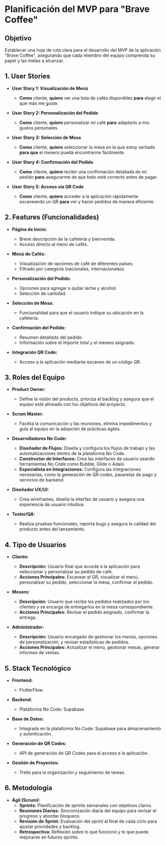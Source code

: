 # Planificación del MVP para "Brave Coffee"

## Objetivo
Establecer una hoja de ruta clara para el desarrollo del MVP de la aplicación "Brave Coffee", asegurando que cada miembro del equipo comprenda su papel y las metas a alcanzar.

## 1. User Stories

- **User Story 1: Visualización de Menú**
  - **Como** cliente, **quiero** ver una lista de cafés disponibles **para** elegir el que más me guste.

- **User Story 2: Personalización del Pedido**
  - **Como** cliente, **quiero** personalizar mi café **para** adaptarlo a mis gustos personales.

- **User Story 3: Selección de Mesa**
  - **Como** cliente, **quiero** seleccionar la mesa en la que estoy sentado **para que** el mesero pueda encontrarme fácilmente.

- **User Story 4: Confirmación del Pedido**
  - **Como** cliente, **quiero** recibir una confirmación detallada de mi pedido **para** asegurarme de que todo esté correcto antes de pagar.

- **User Story 5: Acceso vía QR Code**
  - **Como** cliente, **quiero** acceder a la aplicación rápidamente escaneando un QR **para** ver y hacer pedidos de manera eficiente.

## 2. Features (Funcionalidades)

- **Página de Inicio:**
  - Breve descripción de la cafetería y bienvenida.
  - Acceso directo al menú de cafés.

- **Menú de Cafés:**
  - Visualización de opciones de café de diferentes países.
  - Filtrado por categoría (nacionales, internacionales).

- **Personalización del Pedido:**
  - Opciones para agregar o quitar leche y alcohol.
  - Selección de cantidad.

- **Selección de Mesa:**
  - Funcionalidad para que el usuario indique su ubicación en la cafetería.

- **Confirmación del Pedido:**
  - Resumen detallado del pedido.
  - Información sobre el importe total y el mesero asignado.

- **Integración QR Code:**
  - Acceso a la aplicación mediante escaneo de un código QR.

## 3. Roles del Equipo

- **Product Owner:**
  - Define la visión del producto, prioriza el backlog y asegura que el equipo esté alineado con los objetivos del proyecto.

- **Scrum Master:**
  - Facilita la comunicación y las reuniones, elimina impedimentos y guía al equipo en la adopción de prácticas ágiles.

- **Desarrolladores No Code:**
  - **Diseñador de Flujos:** Diseña y configura los flujos de trabajo y las automatizaciones dentro de la plataforma No Code.
  - **Constructor de Interfaces:** Crea las interfaces de usuario usando herramientas No Code como Bubble, Glide o Adalo.
  - **Especialista en Integraciones:** Configura las integraciones necesarias, como la generación de QR codes, pasarelas de pago y servicios de backend.

- **Diseñador UX/UI:**
  - Crea wireframes, diseña la interfaz de usuario y asegura una experiencia de usuario intuitiva.

- **Tester/QA:**
  - Realiza pruebas funcionales, reporta bugs y asegura la calidad del producto antes del lanzamiento.

## 4. Tipo de Usuarios

- **Cliente:**
  - **Descripción:** Usuario final que accede a la aplicación para seleccionar y personalizar su pedido de café.
  - **Acciones Principales:** Escanear el QR, visualizar el menú, personalizar su pedido, seleccionar la mesa, confirmar el pedido.

- **Mesero:**
  - **Descripción:** Usuario que recibe los pedidos realizados por los clientes y se encarga de entregarlos en la mesa correspondiente.
  - **Acciones Principales:** Revisar el pedido asignado, confirmar la entrega.

- **Administrador:**
  - **Descripción:** Usuario encargado de gestionar los menús, opciones de personalización, y revisar estadísticas de pedidos.
  - **Acciones Principales:** Actualizar el menú, gestionar mesas, generar informes de ventas.

## 5. Stack Tecnológico

- **Frontend:**
  - FlutterFlow.

- **Backend:**
  - Plataforma No Code: Supabase.

- **Base de Datos:**
  - Integrada en la plataforma No Code: Supabase para almacenamiento y autenticación.

- **Generación de QR Codes:**
  - API de generación de QR Codes para el acceso a la aplicación.

- **Gestión de Proyectos:**
  - Trello para la organización y seguimiento de tareas.

## 6. Metodología

- **Ágil (Scrum):**
  - **Sprints:** Planificación de sprints semanales con objetivos claros.
  - **Reuniones Diarias:** Sincronización diaria del equipo para revisar el progreso y abordar bloqueos.
  - **Revisión de Sprint:** Evaluación del sprint al final de cada ciclo para ajustar prioridades y backlog.
  - **Retrospectiva:** Reflexión sobre lo que funcionó y lo que puede mejorarse en futuros sprints.
